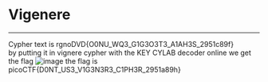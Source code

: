 # Vigenere
---
Cypher text is rgnoDVD{O0NU_WQ3_G1G3O3T3_A1AH3S_2951c89f}\
by putting it in vignere cypher with the KEY CYLAB decoder online we get the flag
![image](https://github.com/Bg652/ctf/assets/144695497/eea482a7-aa87-407d-a921-8b514eabfd8d)
the flag is picoCTF{D0NT_US3_V1G3N3R3_C1PH3R_2951a89h}
